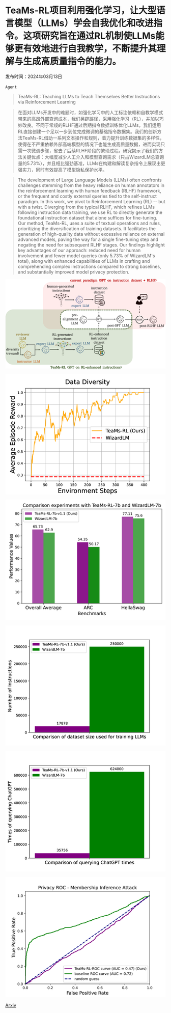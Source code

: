 # TeaMs-RL项目利用强化学习，让大型语言模型（LLMs）学会自我优化和改进指令。这项研究旨在通过RL机制使LLMs能够更有效地进行自我教学，不断提升其理解与生成高质量指令的能力。

发布时间：2024年03月13日

`Agent`

> TeaMs-RL: Teaching LLMs to Teach Themselves Better Instructions via Reinforcement Learning

> 在面对LLMs开发中的难题时，如强化学习中的人工标注依赖和自教学模式带来的高昂外部查询成本，我们另辟蹊径，采用强化学习（RL），并加以巧妙改良。不同于常规的RLHF通过后期指令数据训练优化LLMs，我们运用RL直接创建一个足以一步到位完成微调的基础指令数据集。我们的创新方法TeaMs-RL借助一系列文本操作和规则，着力提升训练数据集的多样性，使得在不严重依赖外部高端模型的情况下也能生成高质量数据，进而实现只需一次微调步骤，省去了后续RLHF阶段的繁琐过程。研究揭示了我们的方法关键优点：大幅度减少人工介入和模型查询需求（只占WizardLM总查询量的$5.73\%$），并且相比强劲基准，LLMs在构建和解读复杂指令上展现出更强实力，同时有效提高了模型隐私保护水平。

> The development of Large Language Models (LLMs) often confronts challenges stemming from the heavy reliance on human annotators in the reinforcement learning with human feedback (RLHF) framework, or the frequent and costly external queries tied to the self-instruct paradigm. In this work, we pivot to Reinforcement Learning (RL) -- but with a twist. Diverging from the typical RLHF, which refines LLMs following instruction data training, we use RL to directly generate the foundational instruction dataset that alone suffices for fine-tuning. Our method, TeaMs-RL, uses a suite of textual operations and rules, prioritizing the diversification of training datasets. It facilitates the generation of high-quality data without excessive reliance on external advanced models, paving the way for a single fine-tuning step and negating the need for subsequent RLHF stages. Our findings highlight key advantages of our approach: reduced need for human involvement and fewer model queries (only $5.73\%$ of WizardLM's total), along with enhanced capabilities of LLMs in crafting and comprehending complex instructions compared to strong baselines, and substantially improved model privacy protection.

![TeaMs-RL项目利用强化学习，让大型语言模型（LLMs）学会自我优化和改进指令。这项研究旨在通过RL机制使LLMs能够更有效地进行自我教学，不断提升其理解与生成高质量指令的能力。](../../../paper_images/2403.08694/x1.png)

![TeaMs-RL项目利用强化学习，让大型语言模型（LLMs）学会自我优化和改进指令。这项研究旨在通过RL机制使LLMs能够更有效地进行自我教学，不断提升其理解与生成高质量指令的能力。](../../../paper_images/2403.08694/x2.png)

![TeaMs-RL项目利用强化学习，让大型语言模型（LLMs）学会自我优化和改进指令。这项研究旨在通过RL机制使LLMs能够更有效地进行自我教学，不断提升其理解与生成高质量指令的能力。](../../../paper_images/2403.08694/x3.png)

![TeaMs-RL项目利用强化学习，让大型语言模型（LLMs）学会自我优化和改进指令。这项研究旨在通过RL机制使LLMs能够更有效地进行自我教学，不断提升其理解与生成高质量指令的能力。](../../../paper_images/2403.08694/x4.png)

![TeaMs-RL项目利用强化学习，让大型语言模型（LLMs）学会自我优化和改进指令。这项研究旨在通过RL机制使LLMs能够更有效地进行自我教学，不断提升其理解与生成高质量指令的能力。](../../../paper_images/2403.08694/x5.png)

![TeaMs-RL项目利用强化学习，让大型语言模型（LLMs）学会自我优化和改进指令。这项研究旨在通过RL机制使LLMs能够更有效地进行自我教学，不断提升其理解与生成高质量指令的能力。](../../../paper_images/2403.08694/x6.png)

[Arxiv](https://arxiv.org/abs/2403.08694)